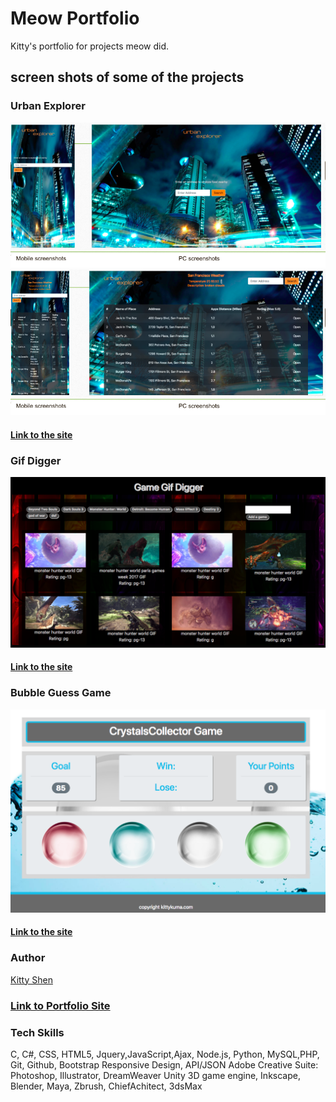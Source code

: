 # Meow Portfolio

Kitty's portfolio for projects meow did.

## screen shots of some of the projects

### Urban Explorer
![](https://github.com/kittyshen/Portfolio/blob/master/assets/images/urbanExplorer01.png)
![](https://github.com/kittyshen/Portfolio/blob/master/assets/images/urbanExplorer02.png)

#### [Link to the site](https://kittyshen.github.io/UrbanExplorer/)

### Gif Digger
![](https://github.com/kittyshen/Portfolio/blob/master/assets/images/gifDiggerSc.png)
#### [Link to the site](https://kittyshen.github.io/GifDigger/)


### Bubble Guess Game
![](https://github.com/kittyshen/Portfolio/blob/master/assets/images/bubbleGame.png)
#### [Link to the site](https://kittyshen.github.io/unit-4-game/)


### Author 
[Kitty Shen ](https://github.com/kittyshen)

### [Link to Portfolio Site](https://kittyshen.github.io/Portfolio/)

### Tech Skills 
C, C#, CSS, HTML5, Jquery,JavaScript,Ajax, Node.js, Python, 
MySQL,PHP, Git, Github, Bootstrap Responsive Design, API/JSON
Adobe Creative Suite: Photoshop, Illustrator, DreamWeaver
Unity 3D game engine, Inkscape, Blender, Maya, Zbrush,
ChiefAchitect, 3dsMax

